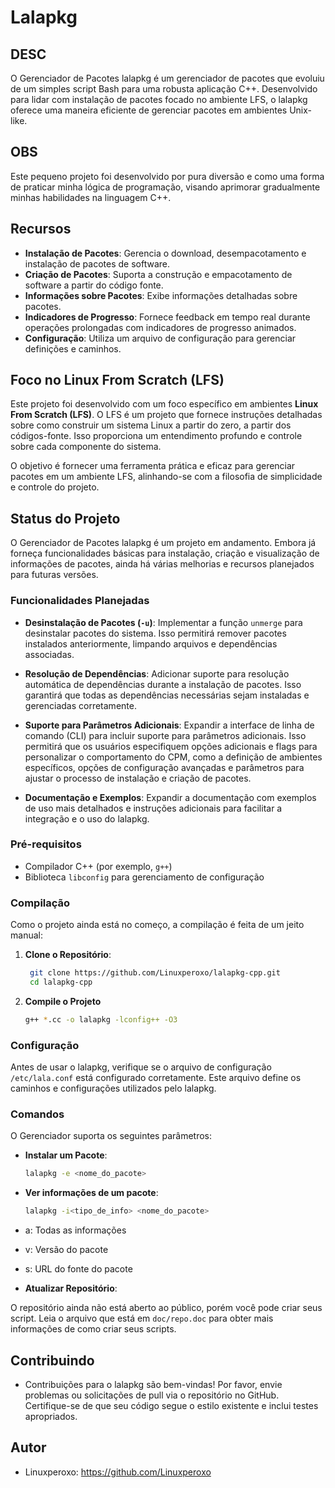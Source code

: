 # Lalapkg

## DESC

O Gerenciador de Pacotes lalapkg é um gerenciador de pacotes que evoluiu de um simples script Bash para uma robusta aplicação C++. Desenvolvido para lidar com instalação de pacotes focado no ambiente LFS, o lalapkg oferece uma maneira eficiente de gerenciar pacotes em ambientes Unix-like.

## OBS

Este pequeno projeto foi desenvolvido por pura diversão e como uma forma de praticar minha lógica de programação, visando aprimorar gradualmente minhas habilidades na linguagem C++.

## Recursos
- **Instalação de Pacotes**: Gerencia o download, desempacotamento e instalação de pacotes de software.
- **Criação de Pacotes**: Suporta a construção e empacotamento de software a partir do código fonte.
- **Informações sobre Pacotes**: Exibe informações detalhadas sobre pacotes.
- **Indicadores de Progresso**: Fornece feedback em tempo real durante operações prolongadas com indicadores de progresso animados.
- **Configuração**: Utiliza um arquivo de configuração para gerenciar definições e caminhos.

## Foco no Linux From Scratch (LFS)

Este projeto foi desenvolvido com um foco específico em ambientes **Linux From Scratch (LFS)**. O LFS é um projeto que fornece instruções detalhadas sobre como construir um sistema Linux a partir do zero, a partir dos códigos-fonte. Isso proporciona um entendimento profundo e controle sobre cada componente do sistema.

O objetivo é fornecer uma ferramenta prática e eficaz para gerenciar pacotes em um ambiente LFS, alinhando-se com a filosofia de simplicidade e controle do projeto.

## Status do Projeto

O Gerenciador de Pacotes lalapkg é um projeto em andamento. Embora já forneça funcionalidades básicas para instalação, criação e visualização de informações de pacotes, ainda há várias melhorias e recursos planejados para futuras versões.

### Funcionalidades Planejadas

- **Desinstalação de Pacotes (`-u`)**: Implementar a função `unmerge` para desinstalar pacotes do sistema. Isso permitirá remover pacotes instalados anteriormente, limpando arquivos e dependências associadas.

- **Resolução de Dependências**: Adicionar suporte para resolução automática de dependências durante a instalação de pacotes. Isso garantirá que todas as dependências necessárias sejam instaladas e gerenciadas corretamente.

- **Suporte para Parâmetros Adicionais**: Expandir a interface de linha de comando (CLI) para incluir suporte para parâmetros adicionais. Isso permitirá que os usuários especifiquem opções adicionais e flags para personalizar o comportamento do CPM, como a definição de ambientes específicos, opções de configuração avançadas e parâmetros para ajustar o processo de instalação e criação de pacotes.

-  **Documentação e Exemplos**: Expandir a documentação com exemplos de uso mais detalhados e instruções adicionais para facilitar a integração e o uso do lalapkg.

### Pré-requisitos

- Compilador C++ (por exemplo, `g++`)
- Biblioteca `libconfig` para gerenciamento de configuração

### Compilação

Como o projeto ainda está no começo, a compilação é feita de um jeito manual:

1. **Clone o Repositório**:

   ```sh
    git clone https://github.com/Linuxperoxo/lalapkg-cpp.git
    cd lalapkg-cpp
2. **Compile o Projeto**

    ```sh
    g++ *.cc -o lalapkg -lconfig++ -O3

### Configuração

Antes de usar o lalapkg, verifique se o arquivo de configuração `/etc/lala.conf` está configurado corretamente. Este arquivo define os caminhos e configurações utilizados pelo lalapkg.

### Comandos

O Gerenciador suporta os seguintes parâmetros:

- **Instalar um Pacote**:
  ```sh
  lalapkg -e <nome_do_pacote>

- **Ver informações de um pacote**:
  ```sh
  lalapkg -i<tipo_de_info> <nome_do_pacote>

- a: Todas as informações
- v: Versão do pacote
- s: URL do fonte do pacote


- **Atualizar Repositório**:

O repositório ainda não está aberto ao público, porém você pode criar seus script. Leia o arquivo que está em `doc/repo.doc` para obter mais informações de como criar seus scripts.
  
## Contribuindo

- Contribuições para o lalapkg são bem-vindas! Por favor, envie problemas ou solicitações de pull via o repositório no GitHub. Certifique-se de que seu código segue o estilo existente e inclui testes apropriados.

## Autor

- Linuxperoxo: https://github.com/Linuxperoxo
